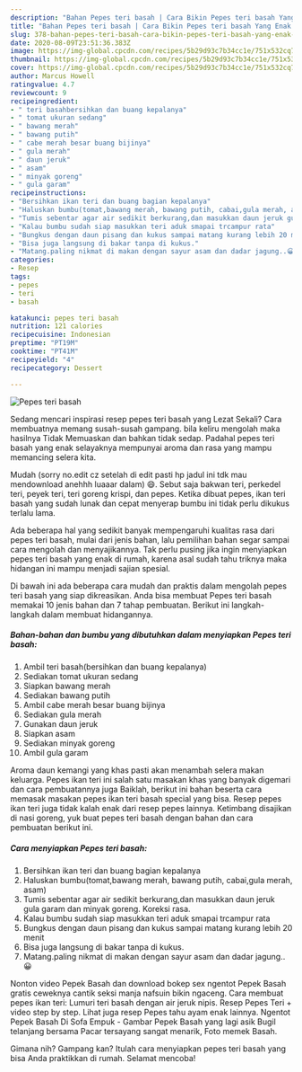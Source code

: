 ```yaml
---
description: "Bahan Pepes teri basah | Cara Bikin Pepes teri basah Yang Enak dan Simpel"
title: "Bahan Pepes teri basah | Cara Bikin Pepes teri basah Yang Enak dan Simpel"
slug: 378-bahan-pepes-teri-basah-cara-bikin-pepes-teri-basah-yang-enak-dan-simpel
date: 2020-08-09T23:51:36.383Z
image: https://img-global.cpcdn.com/recipes/5b29d93c7b34cc1e/751x532cq70/pepes-teri-basah-foto-resep-utama.jpg
thumbnail: https://img-global.cpcdn.com/recipes/5b29d93c7b34cc1e/751x532cq70/pepes-teri-basah-foto-resep-utama.jpg
cover: https://img-global.cpcdn.com/recipes/5b29d93c7b34cc1e/751x532cq70/pepes-teri-basah-foto-resep-utama.jpg
author: Marcus Howell
ratingvalue: 4.7
reviewcount: 9
recipeingredient:
- " teri basahbersihkan dan buang kepalanya"
- " tomat ukuran sedang"
- " bawang merah"
- " bawang putih"
- " cabe merah besar buang bijinya"
- " gula merah"
- " daun jeruk"
- " asam"
- " minyak goreng"
- " gula garam"
recipeinstructions:
- "Bersihkan ikan teri dan buang bagian kepalanya"
- "Haluskan bumbu(tomat,bawang merah, bawang putih, cabai,gula merah, asam)"
- "Tumis sebentar agar air sedikit berkurang,dan masukkan daun jeruk gula garam dan minyak goreng. Koreksi rasa."
- "Kalau bumbu sudah siap masukkan teri aduk smapai trcampur rata"
- "Bungkus dengan daun pisang dan kukus sampai matang kurang lebih 20 menit"
- "Bisa juga langsung di bakar tanpa di kukus."
- "Matang.paling nikmat di makan dengan sayur asam dan dadar jagung..😀"
categories:
- Resep
tags:
- pepes
- teri
- basah

katakunci: pepes teri basah 
nutrition: 121 calories
recipecuisine: Indonesian
preptime: "PT19M"
cooktime: "PT41M"
recipeyield: "4"
recipecategory: Dessert

---
```



![Pepes teri basah](https://img-global.cpcdn.com/recipes/5b29d93c7b34cc1e/751x532cq70/pepes-teri-basah-foto-resep-utama.jpg)

Sedang mencari inspirasi resep pepes teri basah yang Lezat Sekali? Cara membuatnya memang susah-susah gampang. bila keliru mengolah maka hasilnya Tidak Memuaskan dan bahkan tidak sedap. Padahal pepes teri basah yang enak selayaknya mempunyai aroma dan rasa yang mampu memancing selera kita.

Mudah (sorry no.edit cz setelah di edit pasti hp jadul ini tdk mau mendownload anehhh luaaar dalam) 😄. Sebut saja bakwan teri, perkedel teri, peyek teri, teri goreng krispi, dan pepes. Ketika dibuat pepes, ikan teri basah yang sudah lunak dan cepat menyerap bumbu ini tidak perlu dikukus terlalu lama.

Ada beberapa hal yang sedikit banyak mempengaruhi kualitas rasa dari pepes teri basah, mulai dari jenis bahan, lalu pemilihan bahan segar sampai cara mengolah dan menyajikannya. Tak perlu pusing jika ingin menyiapkan pepes teri basah yang enak di rumah, karena asal sudah tahu triknya maka hidangan ini mampu menjadi sajian spesial.


Di bawah ini ada beberapa cara mudah dan praktis dalam mengolah pepes teri basah yang siap dikreasikan. Anda bisa membuat Pepes teri basah memakai 10 jenis bahan dan 7 tahap pembuatan. Berikut ini langkah-langkah dalam membuat hidangannya.

<!--inarticleads1-->

##### Bahan-bahan dan bumbu yang dibutuhkan dalam menyiapkan Pepes teri basah:

1. Ambil  teri basah(bersihkan dan buang kepalanya)
1. Sediakan  tomat ukuran sedang
1. Siapkan  bawang merah
1. Sediakan  bawang putih
1. Ambil  cabe merah besar buang bijinya
1. Sediakan  gula merah
1. Gunakan  daun jeruk
1. Siapkan  asam
1. Sediakan  minyak goreng
1. Ambil  gula garam


Aroma daun kemangi yang khas pasti akan menambah selera makan keluarga. Pepes ikan teri ini salah satu masakan khas yang banyak digemari dan cara pembuatannya juga Baiklah, berikut ini bahan beserta cara memasak masakan pepes ikan teri basah special yang bisa. Resep pepes ikan teri juga tidak kalah enak dari resep pepes lainnya. Ketimbang disajikan di nasi goreng, yuk buat pepes teri basah dengan bahan dan cara pembuatan berikut ini. 

<!--inarticleads2-->

##### Cara menyiapkan Pepes teri basah:

1. Bersihkan ikan teri dan buang bagian kepalanya
1. Haluskan bumbu(tomat,bawang merah, bawang putih, cabai,gula merah, asam)
1. Tumis sebentar agar air sedikit berkurang,dan masukkan daun jeruk gula garam dan minyak goreng. Koreksi rasa.
1. Kalau bumbu sudah siap masukkan teri aduk smapai trcampur rata
1. Bungkus dengan daun pisang dan kukus sampai matang kurang lebih 20 menit
1. Bisa juga langsung di bakar tanpa di kukus.
1. Matang.paling nikmat di makan dengan sayur asam dan dadar jagung..😀


Nonton video Pepek Basah dan download bokep sex ngentot Pepek Basah gratis ceweknya cantik seksi manja nafsuin bikin ngaceng. Cara membuat pepes ikan teri: Lumuri teri basah dengan air jeruk nipis. Resep Pepes Teri + video step by step. Lihat juga resep Pepes tahu ayam enak lainnya. Ngentot Pepek Basah Di Sofa Empuk - Gambar Pepek Basah yang lagi asik Bugil telanjang bersama Pacar tersayang sangat menarik, Foto memek Basah. 

Gimana nih? Gampang kan? Itulah cara menyiapkan pepes teri basah yang bisa Anda praktikkan di rumah. Selamat mencoba!
